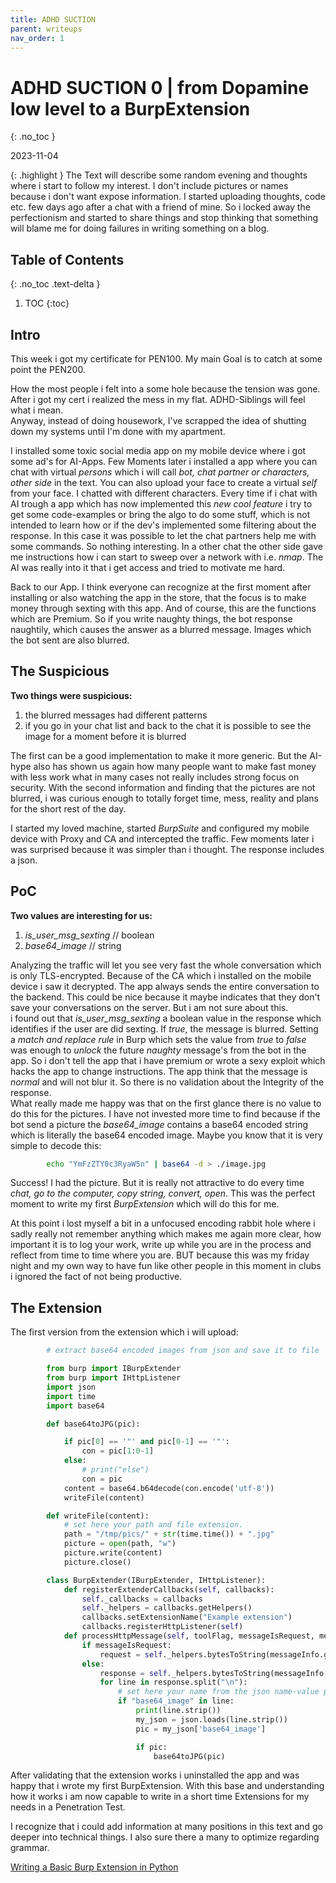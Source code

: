 ```yaml
---
title: ADHD SUCTION
parent: writeups
nav_order: 1
---
```


# ADHD SUCTION 0 | from Dopamine low level to a BurpExtension
{: .no_toc }

2023-11-04

{: .highlight }
The Text will describe some random evening and thoughts where i start to follow my interest. I don't include pictures or names because i don't want expose information. I started uploading thoughts, code etc. few days ago after a chat with a friend of mine. So i locked away the perfectionism and started to share things and stop thinking that something will blame me for doing failures in writing something on a blog.

## Table of Contents
{: .no_toc .text-delta }

1. TOC
{:toc}

## Intro
This week i got my certificate for PEN100. My main Goal is to catch at some point the PEN200.<br>

How the most people i felt into a some hole because the tension was gone. After i got my cert i realized the mess in my flat. ADHD-Siblings will feel what i mean.<br>
Anyway, instead of doing housework, I've scrapped the idea of shutting down my systems until I'm done with my apartment.

I installed some toxic social media app on my mobile device where i got some ad's for AI-Apps. Few Moments later i installed a app where you can chat with virtual *persons* which i will call *bot, chat partner or characters, other side* in the text. You can also upload your face to create a virtual *self* from your face. I chatted with different characters. Every time if i chat with AI trough a app which has now implemented this *new cool feature* i try to get some code-examples or bring the algo to do some stuff, which is not intended to learn how or if the dev's implemented some filtering about the response. In this case it was possible to let the chat partners help me with some commands. So nothing interesting. In a other chat the other side gave me instructions how i can start to sweep over a network with i.e. *nmap*. The AI was really into it that i get access and tried to motivate me hard.

Back to our App. I think everyone can recognize at the first moment after installing or also watching the app in the store, that the focus is to make money through sexting with this app. And of course, this are the functions which are Premium. So if you write naughty things, the bot response naughtily, which causes the answer as a blurred message. Images which the bot sent are also blurred.

## The Suspicious

**Two things were suspicious:**<br>
1. the blurred messages had different patterns<br>
2. if you go in your chat list and back to the chat it is possible to see the image for a moment before it is blurred

The first can be a good implementation to make it more generic. But the AI-hype also has shown us again how many people want to make fast money with less work what in many cases not really includes strong focus on security. With the second information and finding that the pictures are  not blurred, i was curious enough to totally forget time, mess, reality and plans for the short rest of the day.

I started my loved machine, started *BurpSuite* and configured my mobile device with Proxy and CA and intercepted the traffic. 
Few moments later i was surprised because it was simpler than i thought. The response includes a json.

## PoC

**Two values are interesting for us:**<br>
1. *is_user_msg_sexting* // boolean<br>
2. *base64_image* // string

Analyzing the traffic will let you see very fast the whole conversation which is only TLS-encrypted. Because of the CA which i installed on the mobile device i saw it decrypted. The app always sends the entire conversation to the backend. This could be nice because it maybe indicates that they don't save your conversations on the server. But i am not sure about this.<br>
i found out that *is_user_msg_sexting* a boolean value in the response which identifies if the user are did sexting. If *true*, the message is blurred. Setting a *match and replace rule* in Burp which sets the value from *true* to *false* was enough to *unlock* the future *naughty* message's from the bot in the app. So i don't tell the app that i have premium or wrote a sexy exploit which hacks the app to change instructions. The app think that the message is *normal* and will not blur it. So there is no validation about the Integrity of the response.<br>
What really made me happy was that on the first glance there is no value to do this for the pictures. I have not invested more time to find because if the bot send a picture the *base64_image* contains a base64 encoded string which is literally the base64 encoded image. Maybe you know that it is very simple to decode this:

```bash
        echo "YmFzZTY0c3RyaW5n" | base64 -d > ./image.jpg
```

Success! I had the picture. But it is really not attractive to do every time *chat, go to the computer, copy string, convert, open*. This was the perfect moment to write my first *BurpExtension* which will do this for me.

At this point i lost myself a bit in a unfocused encoding rabbit hole where i sadly really not remember anything which makes me again more clear, how important it is to log your work, write up while you are in the process and reflect from time to time where you are. BUT because this was my friday night and my own way to have fun like other people in this moment in clubs i ignored the fact of not being productive.

## The Extension

The first version from the extension which i will upload:

```python
        # extract base64 encoded images from json and save it to file

        from burp import IBurpExtender
        from burp import IHttpListener
        import json
        import time
        import base64

        def base64toJPG(pic):

            if pic[0] == '"' and pic[0-1] == '"':
                con = pic[1:0-1]
            else:
                # print("else")
                con = pic
            content = base64.b64decode(con.encode('utf-8'))
            writeFile(content)

        def writeFile(content):
            # set here your path and file extension.
            path = "/tmp/pics/" + str(time.time()) + ".jpg"
            picture = open(path, "w")
            picture.write(content)
            picture.close() 

        class BurpExtender(IBurpExtender, IHttpListener):
            def registerExtenderCallbacks(self, callbacks):
                self._callbacks = callbacks
                self._helpers = callbacks.getHelpers()
                callbacks.setExtensionName("Example extension")
                callbacks.registerHttpListener(self)
            def processHttpMessage(self, toolFlag, messageIsRequest, messageInfo):
                if messageIsRequest:
                    request = self._helpers.bytesToString(messageInfo.getRequest())
                else:
                    response = self._helpers.bytesToString(messageInfo.getResponse())
                    for line in response.split("\n"):
                        # set here your name from the json name-value pair
                        if "base64_image" in line:
                            print(line.strip())
                            my_json = json.loads(line.strip())
                            pic = my_json['base64_image']

                            if pic:
                                base64toJPG(pic)

```

After validating that the extension works i uninstalled the app and was happy that i wrote my first BurpExtension. With this base and understanding how it works i am now capable to write in a short time Extensions for my needs in a Penetration Test.

I recognize that i could add information at many positions in this text and go deeper into technical things. I also sure there a many to optimize regarding grammar. 


[Writing a Basic Burp Extension in Python](https://sampsonc.medium.com/writing-a-basic-burp-extension-in-python-c8262b5b6488)
